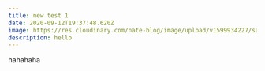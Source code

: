 ```yaml
---
title: new test 1
date: 2020-09-12T19:37:48.620Z
image: https://res.cloudinary.com/nate-blog/image/upload/v1599934227/sample.jpg
description: hello
---
```

hahahaha